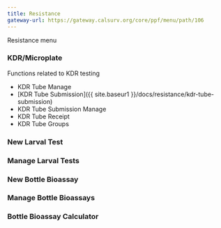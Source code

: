 ```yaml
---
title: Resistance
gateway-url: https://gateway.calsurv.org/core/ppf/menu/path/106
---
```

Resistance menu

### KDR/Microplate
Functions related to KDR testing
* KDR Tube Manage
* [KDR Tube Submission]({{ site.baseur1 }}/docs/resistance/kdr-tube-submission)
* KDR Tube Submission Manage
* KDR Tube Receipt
* KDR Tube Groups

### New Larval Test

### Manage Larval Tests

### New Bottle Bioassay

### Manage Bottle Bioassays

### Bottle Bioassay Calculator
